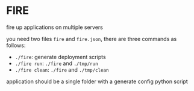 # FIRE

fire up applications on multiple servers

you need two files `fire` and `fire.json`, there are three commands as follows:

- `./fire`: generate deployment scripts
- `./fire run`: `./fire` and `./tmp/run`
- `./fire clean`: `./fire` and `./tmp/clean`

application should be a single folder with a generate config python script
